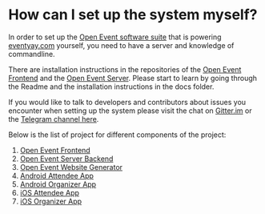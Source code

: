 # How can I set up the system myself?

In order to set up the [Open Event software suite](https://github.com/fossasia?q=open-event) that is powering [eventyay.com](https://eventyay.com) yourself, you need to have a server and knowledge of commandline.

There are installation instructions in the repositories of the [Open Event Frontend](https://github.com/fossasia/open-event-frontend/) and the [Open Event Server](https://github.com/fossasia/open-event-server/). Please start to learn by going through the Readme and the installation instructions in the docs folder.

If you would like to talk to developers and contributors about issues you encounter when setting up the system please visit the chat on [Gitter.im](https://gitter.im/fossasia/open-event) or the [Telegram channel here](https://t.me/eventyay).

Below is the list of project for different components of the project:

1. [Open Event Frontend](https://github.com/fossasia/open-event-frontend/)
2. [Open Event Server Backend](https://github.com/fossasia/open-event-server/)
3. [Open Event Website Generator](https://github.com/fossasia/open-event-wsgen/)
4. [Android Attendee App](https://github.com/fossasia/open-event-attendee-android/)
5. [Android Organizer App](https://github.com/fossasia/open-event-organizer-android/)
6. [iOS Attendee App](https://github.com/fossasia/open-event-attendee-ios)
7. [iOS Organizer App](https://github.com/fossasia/open-event-organizer-ios)
